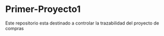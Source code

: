 # Primer-Proyecto1
Este repositorio esta destinado a controlar la trazabilidad del proyecto de compras 
